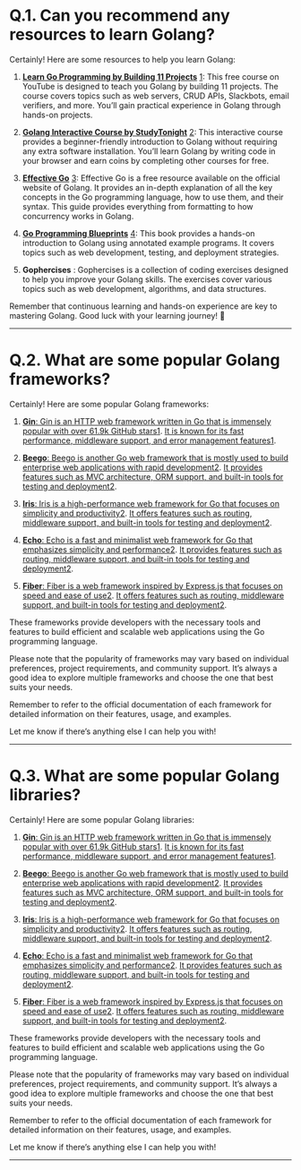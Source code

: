 # Q.1. Can you recommend any resources to learn Golang? 
Certainly! Here are some resources to help you learn Golang:

1. [**Learn Go Programming by Building 11 Projects**](https://www.freecodecamp.org/news/best-resources-to-learn-golang-for-free/) [1](https://www.freecodecamp.org/news/best-resources-to-learn-golang-for-free/): This free course on YouTube is designed to teach you Golang by building 11 projects. The course covers topics such as web servers, CRUD APIs, Slackbots, email verifiers, and more. You’ll gain practical experience in Golang through hands-on projects.
    
2. [**Golang Interactive Course by StudyTonight**](https://go.dev/learn/) [2](https://go.dev/learn/): This interactive course provides a beginner-friendly introduction to Golang without requiring any extra software installation. You’ll learn Golang by writing code in your browser and earn coins by completing other courses for free.
    
3. [**Effective Go**](https://www.freecodecamp.org/news/best-resources-to-learn-golang-for-free/) [3](https://geekflare.com/learn-golang/): Effective Go is a free resource available on the official website of Golang. It provides an in-depth explanation of all the key concepts in the Go programming language, how to use them, and their syntax. This guide provides everything from formatting to how concurrency works in Golang.
    
4. [**Go Programming Blueprints**](https://www.freecodecamp.org/news/best-resources-to-learn-golang-for-free/) [4](https://hackr.io/tutorials/learn-golang): This book provides a hands-on introduction to Golang using annotated example programs. It covers topics such as web development, testing, and deployment strategies.
    
5. **Gophercises** : Gophercises is a collection of coding exercises designed to help you improve your Golang skills. The exercises cover various topics such as web development, algorithms, and data structures.
    

Remember that continuous learning and hands-on experience are key to mastering Golang. Good luck with your learning journey! 🚀

---

# Q.2. What are some popular Golang frameworks?

Certainly! Here are some popular Golang frameworks:

1. [**Gin**: Gin is an HTTP web framework written in Go that is immensely popular with over 61.9k GitHub stars](https://blog.logrocket.com/5-top-go-web-frameworks/)[1](https://blog.logrocket.com/5-top-go-web-frameworks/). [It is known for its fast performance, middleware support, and error management features](https://blog.logrocket.com/5-top-go-web-frameworks/)[1](https://blog.logrocket.com/5-top-go-web-frameworks/).
    
2. [**Beego**: Beego is another Go web framework that is mostly used to build enterprise web applications with rapid development](https://masteringbackend.com/posts/top-5-golang-frameworks)[2](https://masteringbackend.com/posts/top-5-golang-frameworks). [It provides features such as MVC architecture, ORM support, and built-in tools for testing and deployment](https://masteringbackend.com/posts/top-5-golang-frameworks)[2](https://masteringbackend.com/posts/top-5-golang-frameworks).
    
3. [**Iris**: Iris is a high-performance web framework for Go that focuses on simplicity and productivity](https://masteringbackend.com/posts/top-5-golang-frameworks)[2](https://masteringbackend.com/posts/top-5-golang-frameworks). [It offers features such as routing, middleware support, and built-in tools for testing and deployment](https://masteringbackend.com/posts/top-5-golang-frameworks)[2](https://masteringbackend.com/posts/top-5-golang-frameworks).
    
4. [**Echo**: Echo is a fast and minimalist web framework for Go that emphasizes simplicity and performance](https://masteringbackend.com/posts/top-5-golang-frameworks)[2](https://masteringbackend.com/posts/top-5-golang-frameworks). [It provides features such as routing, middleware support, and built-in tools for testing and deployment](https://masteringbackend.com/posts/top-5-golang-frameworks)[2](https://masteringbackend.com/posts/top-5-golang-frameworks).
    
5. [**Fiber**: Fiber is a web framework inspired by Express.js that focuses on speed and ease of use](https://masteringbackend.com/posts/top-5-golang-frameworks)[2](https://masteringbackend.com/posts/top-5-golang-frameworks). [It offers features such as routing, middleware support, and built-in tools for testing and deployment](https://masteringbackend.com/posts/top-5-golang-frameworks)[2](https://masteringbackend.com/posts/top-5-golang-frameworks).
    

These frameworks provide developers with the necessary tools and features to build efficient and scalable web applications using the Go programming language.

Please note that the popularity of frameworks may vary based on individual preferences, project requirements, and community support. It’s always a good idea to explore multiple frameworks and choose the one that best suits your needs.

Remember to refer to the official documentation of each framework for detailed information on their features, usage, and examples.

Let me know if there’s anything else I can help you with!

---

# Q.3. What are some popular Golang libraries?

Certainly! Here are some popular Golang libraries:

1. [**Gin**: Gin is an HTTP web framework written in Go that is immensely popular with over 61.9k GitHub stars](https://github.com/avelino/awesome-go)[1](https://github.com/avelino/awesome-go). [It is known for its fast performance, middleware support, and error management features](https://github.com/avelino/awesome-go)[1](https://github.com/avelino/awesome-go).
    
2. [**Beego**: Beego is another Go web framework that is mostly used to build enterprise web applications with rapid development](https://threedots.tech/post/list-of-recommended-libraries/)[2](https://threedots.tech/post/list-of-recommended-libraries/). [It provides features such as MVC architecture, ORM support, and built-in tools for testing and deployment](https://threedots.tech/post/list-of-recommended-libraries/)[2](https://threedots.tech/post/list-of-recommended-libraries/).
    
3. [**Iris**: Iris is a high-performance web framework for Go that focuses on simplicity and productivity](https://threedots.tech/post/list-of-recommended-libraries/)[2](https://threedots.tech/post/list-of-recommended-libraries/). [It offers features such as routing, middleware support, and built-in tools for testing and deployment](https://threedots.tech/post/list-of-recommended-libraries/)[2](https://threedots.tech/post/list-of-recommended-libraries/).
    
4. [**Echo**: Echo is a fast and minimalist web framework for Go that emphasizes simplicity and performance](https://threedots.tech/post/list-of-recommended-libraries/)[2](https://threedots.tech/post/list-of-recommended-libraries/). [It provides features such as routing, middleware support, and built-in tools for testing and deployment](https://threedots.tech/post/list-of-recommended-libraries/)[2](https://threedots.tech/post/list-of-recommended-libraries/).
    
5. [**Fiber**: Fiber is a web framework inspired by Express.js that focuses on speed and ease of use](https://github.com/avelino/awesome-go)[2](https://threedots.tech/post/list-of-recommended-libraries/). [It offers features such as routing, middleware support, and built-in tools for testing and deployment](https://threedots.tech/post/list-of-recommended-libraries/)[2](https://threedots.tech/post/list-of-recommended-libraries/).
    

These frameworks provide developers with the necessary tools and features to build efficient and scalable web applications using the Go programming language.

Please note that the popularity of frameworks may vary based on individual preferences, project requirements, and community support. It’s always a good idea to explore multiple frameworks and choose the one that best suits your needs.

Remember to refer to the official documentation of each framework for detailed information on their features, usage, and examples.

Let me know if there’s anything else I can help you with!

---


